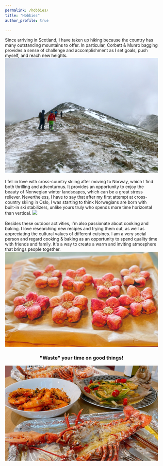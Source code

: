 ```yaml
---
permalink: /hobbies/
title: "Hobbies"
author_profile: true

---
```

Since arriving in Scotland, I have taken up hiking because the country has many outstanding mountains to offer. In particular, Corbett & Munro bagging provides a sense of challenge and accomplishment as I set goals, push myself, and reach new heights.
<img src='/images/hiking.jpg'><br><br>
I fell in love with cross-country skiing after moving to Norway, which I find both thrilling and adventurous. It provides an opportunity to enjoy the beauty of Norwegian winter landscapes, which can be a great stress reliever. Nevertheless, I have to say that after my first attempt at cross-country skiing in Oslo, I was starting to think Norwegians are born with built-in ski stabilizers, unlike yours truly who spends more time horizontal than vertical.
<img src='/images/skiing.jpg'><br><br>
Besides these outdoor activities, I'm also passionate about cooking and baking. I love researching new recipes and trying them out, as well as appreciating the cultural values of different cuisines. I am a very social person and regard cooking & baking as an opportunity to spend quality time with friends and family. It's a way to create a warm and inviting atmosphere that brings people together.
<img src='/images/baking.jpg'>
### <center>"Waste" your time on good things!</center>
<img src='/images/cooking.jpg'>
